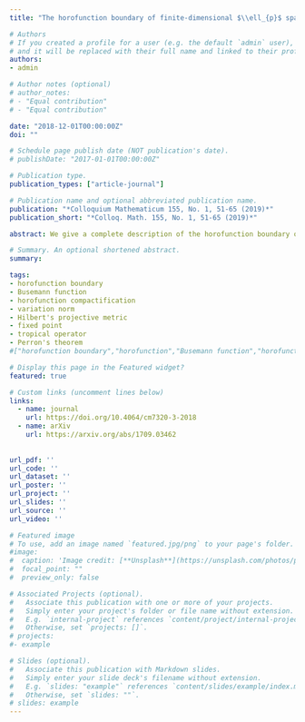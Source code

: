```yaml
---
title: "The horofunction boundary of finite-dimensional $\\ell_{p}$ spaces"

# Authors
# If you created a profile for a user (e.g. the default `admin` user), write the username (folder name) here 
# and it will be replaced with their full name and linked to their profile.
authors:
- admin

# Author notes (optional)
# author_notes:
# - "Equal contribution"
# - "Equal contribution"

date: "2018-12-01T00:00:00Z"
doi: ""

# Schedule page publish date (NOT publication's date).
# publishDate: "2017-01-01T00:00:00Z"

# Publication type.
publication_types: ["article-journal"]

# Publication name and optional abbreviated publication name.
publication: "*Colloquium Mathematicum 155, No. 1, 51-65 (2019)*"
publication_short: "*Colloq. Math. 155, No. 1, 51-65 (2019)*"

abstract: We give a complete description of the horofunction boundary of finite-dimensional {{< math >}}$\ell_{p}${{< /math >}} spaces for {{< math >}}$1 \leq p \leq \infty.${{< /math >}} We also study the variation norm on {{< math >}}$\mathbf{R}^\mathcal{N}${{< /math >}}, {{< math >}}$\mathcal{N}=\{1,…,N\}${{< /math >}}, and the corresponding horofunction boundary. As a consequence, we describe the horofunctions for Hilbert’s projective metric on the interior of the standard cone {{< math >}}$\mathbf{R}^\mathcal{N}_{+}${{< /math >}} of {{< math >}}$\mathbf{R}^\mathcal{N}${{< /math >}}.

# Summary. An optional shortened abstract.
summary: 

tags: 
- horofunction boundary
- Busemann function
- horofunction compactification
- variation norm
- Hilbert's projective metric
- fixed point
- tropical operator
- Perron's theorem
#["horofunction boundary","horofunction","Busemann function","horofunction compactification","metric spaces","$\\ell_p$ spaces","variation norm","Hilbert's projective metric","fixed point","tropical operator","Perron's theorem","positive cone"]

# Display this page in the Featured widget?
featured: true

# Custom links (uncomment lines below)
links:
  - name: journal
    url: https://doi.org/10.4064/cm7320-3-2018
  - name: arXiv
    url: https://arxiv.org/abs/1709.03462
    
    
url_pdf: ''
url_code: ''
url_dataset: ''
url_poster: ''
url_project: ''
url_slides: ''
url_source: ''
url_video: ''

# Featured image
# To use, add an image named `featured.jpg/png` to your page's folder. 
#image:
#  caption: 'Image credit: [**Unsplash**](https://unsplash.com/photos/pLCdAaMFLTE)'
#  focal_point: ""
#  preview_only: false

# Associated Projects (optional).
#   Associate this publication with one or more of your projects.
#   Simply enter your project's folder or file name without extension.
#   E.g. `internal-project` references `content/project/internal-project/index.md`.
#   Otherwise, set `projects: []`.
# projects:
#- example

# Slides (optional).
#   Associate this publication with Markdown slides.
#   Simply enter your slide deck's filename without extension.
#   E.g. `slides: "example"` references `content/slides/example/index.md`.
#   Otherwise, set `slides: ""`.
# slides: example
---
```

